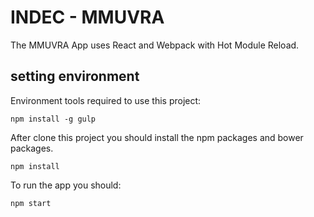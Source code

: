 # INDEC - MMUVRA

The MMUVRA App uses React and Webpack with Hot Module Reload.

## setting environment
Environment tools required to use this project:

    npm install -g gulp

After clone this project you should install the npm packages and bower packages.

    npm install

To run the app you should:
    
    npm start
